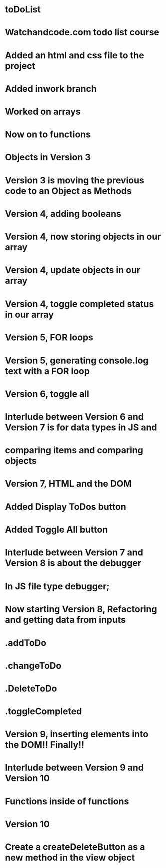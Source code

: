# toDoList
# Watchandcode.com todo list course

# Added an html and css file to the project

# Added inwork branch
# Worked on arrays
# Now on to functions
# Objects in Version 3

# Version 3 is moving the previous code to an Object as Methods

# Version 4, adding booleans
# Version 4, now storing objects in our array
# Version 4, update objects in our array
# Version 4, toggle completed status in our array

# Version 5, FOR loops
# Version 5, generating console.log text with a FOR loop

# Version 6, toggle all

# Interlude between Version 6 and Version 7 is for data types in JS and
# comparing items and comparing objects

# Version 7, HTML and the DOM
#   Added Display ToDos button
#   Added Toggle All button

# Interlude between Version 7 and Version 8 is about the debugger
# In JS file type debugger;

# Now starting Version 8, Refactoring and getting data from inputs
# .addToDo
# .changeToDo
# .DeleteToDo
# .toggleCompleted

# Version 9, inserting elements into the DOM!! Finally!!

# Interlude between Version 9 and Version 10
# Functions inside of functions

# Version 10
#   Create a createDeleteButton as a new method in the view object
